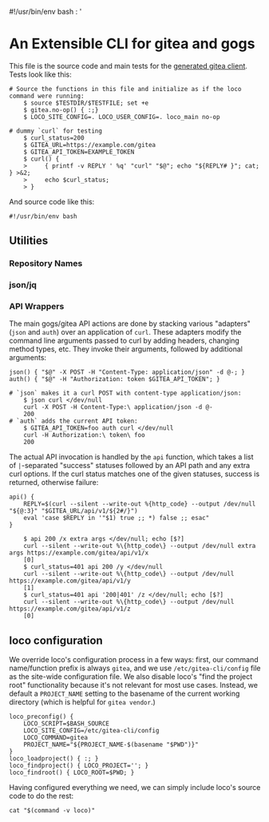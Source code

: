 #!/usr/bin/env bash
: '
<!-- ex: set syntax=markdown : '; eval "$(mdsh -E "$BASH_SOURCE")"; # -->

# An Extensible CLI for gitea and gogs

This file is the source code and main tests for the [generated gitea client](bin/gitea).  Tests look like this:

~~~shell
# Source the functions in this file and initialize as if the loco command were running:
    $ source $TESTDIR/$TESTFILE; set +e
    $ gitea.no-op() { :;}
    $ LOCO_SITE_CONFIG=. LOCO_USER_CONFIG=. loco_main no-op

# dummy `curl` for testing
    $ curl_status=200
    $ GITEA_URL=https://example.com/gitea
    $ GITEA_API_TOKEN=EXAMPLE_TOKEN
    $ curl() {
    >     { printf -v REPLY ' %q' "curl" "$@"; echo "${REPLY# }"; cat; } >&2;
    >     echo $curl_status;
    > }

~~~

And source code like this:

```shell
#!/usr/bin/env bash
```



## Utilities

### Repository Names

### json/jq

### API Wrappers

The main gogs/gitea API actions are done by stacking various "adapters" (`json` and `auth`) over an application of `curl`.  These adapters modify the command line arguments passed to curl by adding headers, changing method types, etc.  They invoke their arguments, followed by additional arguments:

```shell
json() { "$@" -X POST -H "Content-Type: application/json" -d @-; }
auth() { "$@" -H "Authorization: token $GITEA_API_TOKEN"; }
```

~~~shell
# `json` makes it a curl POST with content-type application/json:
    $ json curl </dev/null
    curl -X POST -H Content-Type:\ application/json -d @-
    200
# `auth` adds the current API token:
    $ GITEA_API_TOKEN=foo auth curl </dev/null
    curl -H Authorization:\ token\ foo
    200
~~~

The actual API invocation is handled by the  `api` function, which takes a list of `|`-separated "success" statuses followed by an API path and any extra curl options.  If the curl status matches one of the given statuses, success is returned, otherwise failure:

```shell
api() {
    REPLY=$(curl --silent --write-out %{http_code} --output /dev/null "${@:3}" "$GITEA_URL/api/v1/${2#/}")
    eval 'case $REPLY in '"$1) true ;; *) false ;; esac"
}
```

~~~shell
    $ api 200 /x extra args </dev/null; echo [$?]
    curl --silent --write-out %\{http_code\} --output /dev/null extra args https://example.com/gitea/api/v1/x
    [0]
    $ curl_status=401 api 200 /y </dev/null
    curl --silent --write-out %\{http_code\} --output /dev/null https://example.com/gitea/api/v1/y
    [1]
    $ curl_status=401 api '200|401' /z </dev/null; echo [$?]
    curl --silent --write-out %\{http_code\} --output /dev/null https://example.com/gitea/api/v1/z
    [0]
~~~



## loco configuration

We override loco's configuration process in a few ways: first, our command name/function prefix is always `gitea`, and we use `/etc/gitea-cli/config` file as the site-wide configuration file.  We also disable loco's "find the project root" functionality because it's not relevant for most use cases.  Instead, we default a `PROJECT_NAME` setting to the basename of the current working directory (which is helpful for `gitea vendor`.)

```shell
loco_preconfig() {
    LOCO_SCRIPT=$BASH_SOURCE
    LOCO_SITE_CONFIG=/etc/gitea-cli/config
    LOCO_COMMAND=gitea
    PROJECT_NAME="${PROJECT_NAME-$(basename "$PWD")}"
}
loco_loadproject() { :; }
loco_findproject() { LOCO_PROJECT=''; }
loco_findroot() { LOCO_ROOT=$PWD; }
```

Having configured everything we need, we can simply include loco's source code to do the rest:

```shell mdsh
cat "$(command -v loco)"
```